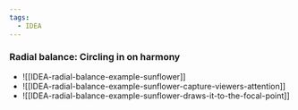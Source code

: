 ```yaml
---
tags:
  - IDEA
---
```


### Radial balance: Circling in on harmony 

- ![[IDEA-radial-balance-example-sunflower]]
- ![[IDEA-radial-balance-example-sunflower-capture-viewers-attention]]
- ![[IDEA-radial-balance-example-sunflower-draws-it-to-the-focal-point]]

